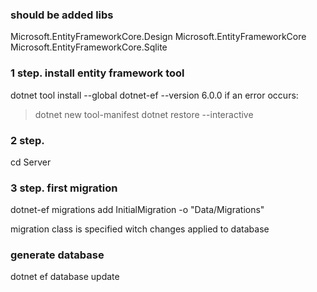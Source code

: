 ﻿### should be added libs 
Microsoft.EntityFrameworkCore.Design
Microsoft.EntityFrameworkCore
Microsoft.EntityFrameworkCore.Sqlite

### 1 step. install entity framework tool
dotnet tool install --global dotnet-ef --version 6.0.0
if an error occurs:
> dotnet new tool-manifest
> dotnet restore --interactive
> 
### 2 step. 
cd Server
### 3 step. first migration
dotnet-ef migrations add InitialMigration -o "Data/Migrations"

migration class is specified witch changes applied to database

### generate database
dotnet ef database update
